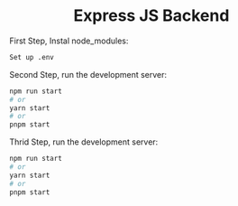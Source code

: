 <div align="center">
  <h1>Express JS Backend</h1>
</div>

First Step, Instal node_modules:

```bash
Set up .env
```

Second Step, run the development server:

```bash
npm run start
# or
yarn start
# or
pnpm start
```

Thrid Step, run the development server:

```bash
npm run start
# or
yarn start
# or
pnpm start
```

